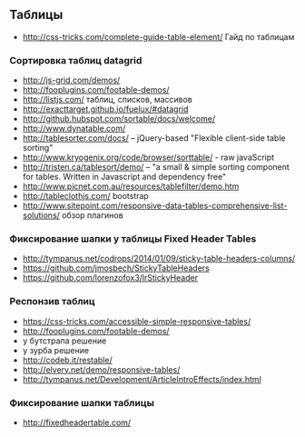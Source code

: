 ## Таблицы
+ http://css-tricks.com/complete-guide-table-element/ Гайд по таблицам

### Сортировка таблиц datagrid
+ http://js-grid.com/demos/
+ http://fooplugins.com/footable-demos/
+ http://listjs.com/ таблиц, списков, массивов
+ http://exacttarget.github.io/fuelux/#datagrid
+ http://github.hubspot.com/sortable/docs/welcome/
+ http://www.dynatable.com/
+ http://tablesorter.com/docs/ – jQuery-based "Flexible client-side table sorting"
+ http://www.kryogenix.org/code/browser/sorttable/ - raw javaScript
+ http://tristen.ca/tablesort/demo/ – "a small & simple sorting component for tables. Written in Javascript and dependency free"
+ http://www.picnet.com.au/resources/tablefilter/demo.htm 
+ http://tableclothjs.com/ bootstrap
+ http://www.sitepoint.com/responsive-data-tables-comprehensive-list-solutions/ обзор плагинов

### Фиксирование шапки у таблицы Fixed Header Tables
+ http://tympanus.net/codrops/2014/01/09/sticky-table-headers-columns/ 
+ https://github.com/jmosbech/StickyTableHeaders
+ https://github.com/lorenzofox3/lrStickyHeader

### Респонзив таблиц
+ https://css-tricks.com/accessible-simple-responsive-tables/
+ http://fooplugins.com/footable-demos/
+ у бутстрапа решение
+ у зурба решение
+ http://codeb.it/restable/
+ http://elvery.net/demo/responsive-tables/
+ http://tympanus.net/Development/ArticleIntroEffects/index.html

### Фиксирование шапки таблицы
+ http://fixedheadertable.com/
